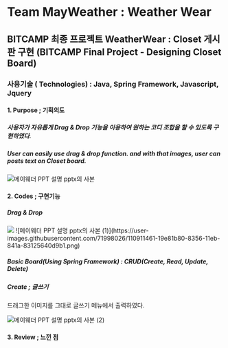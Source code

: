 # Team MayWeather : Weather Wear 


## BITCAMP 최종 프로젝트 WeatherWear : Closet 게시판 구현 (BITCAMP Final Project - Designing Closet Board)

### 사용기술 ( Technologies) : Java, Spring Framework, Javascript, Jquery

#### 1. Purpose ; 기획의도 
##### 사용자가 자유롭게 Drag & Drop 기능을 이용하여 원하는 코디 조합을 할 수 있도록 구현하였다. 
##### User can easily use drag & drop function. and with that images, user can posts text on Closet board.  
![메이웨더 PPT 설명 pptx의 사본](https://user-images.githubusercontent.com/71998026/110907553-eb1b7680-8350-11eb-9057-72a014e7bbf0.png)


#### 2. Codes ; 구현기능
##### Drag & Drop 
<img src="https://user-images.githubusercontent.com/71998026/110908634-72b5b500-8352-11eb-8aaa-67c9d456c0c1.gif">   
![메이웨더 PPT 설명 pptx의 사본 (1)](https://user-images.githubusercontent.com/71998026/110911461-19e81b80-8356-11eb-841a-83125640d9b1.png)

##### Basic Board(Using Spring Framework) : CRUD(Create, Read, Update, Delete)
##### Create ; 글쓰기 

드래그한 이미지를 그대로 글쓰기 메뉴에서 출력하였다.

![메이웨더 PPT 설명 pptx의 사본 (2)](https://user-images.githubusercontent.com/71998026/110911634-4c921400-8356-11eb-925a-cb0d38f05a5b.png)



#### 3. Review ; 느낀 점

